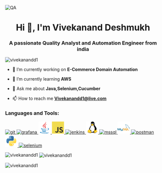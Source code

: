 ![QA](https://static.wixstatic.com/media/54c3a8_20a3ad451dd940e3a8388b2fd47c6b57~mv2.gif)
<h1 align="center">Hi 👋, I'm Vivekanand Deshmukh</h1>
<h3 align="center">A passionate Quality Analyst and Automation Engineer from india</h3>

<p align="left"> <img src="https://komarev.com/ghpvc/?username=vivekanandd1&label=Profile%20views&color=0e75b6&style=flat" alt="vivekanandd1" /> </p>

- 🔭 I’m currently working on **E-Commerce Domain Automation**

- 🌱 I’m currently learning **AWS**

- 💬 Ask me about **Java,Selenium,Cucumber**

- 📫 How to reach me **Vivekanandd1@live.com**

<h3 align="left">Languages and Tools:</h3>
<p align="left"> <a href="https://git-scm.com/" target="_blank" rel="noreferrer"> <img src="https://www.vectorlogo.zone/logos/git-scm/git-scm-icon.svg" alt="git" width="40" height="40"/> </a> <a href="https://grafana.com" target="_blank" rel="noreferrer"> <img src="https://www.vectorlogo.zone/logos/grafana/grafana-icon.svg" alt="grafana" width="40" height="40"/> </a> <a href="https://www.java.com" target="_blank" rel="noreferrer"> <img src="https://raw.githubusercontent.com/devicons/devicon/master/icons/java/java-original.svg" alt="java" width="40" height="40"/> </a> <a href="https://developer.mozilla.org/en-US/docs/Web/JavaScript" target="_blank" rel="noreferrer"> <img src="https://raw.githubusercontent.com/devicons/devicon/master/icons/javascript/javascript-original.svg" alt="javascript" width="40" height="40"/> </a> <a href="https://www.jenkins.io" target="_blank" rel="noreferrer"> <img src="https://www.vectorlogo.zone/logos/jenkins/jenkins-icon.svg" alt="jenkins" width="40" height="40"/> </a> <a href="https://www.linux.org/" target="_blank" rel="noreferrer"> <img src="https://raw.githubusercontent.com/devicons/devicon/master/icons/linux/linux-original.svg" alt="linux" width="40" height="40"/> </a> <a href="https://www.microsoft.com/en-us/sql-server" target="_blank" rel="noreferrer"> <img src="https://www.svgrepo.com/show/303229/microsoft-sql-server-logo.svg" alt="mssql" width="40" height="40"/> </a> <a href="https://www.mysql.com/" target="_blank" rel="noreferrer"> <img src="https://raw.githubusercontent.com/devicons/devicon/master/icons/mysql/mysql-original-wordmark.svg" alt="mysql" width="40" height="40"/> </a> <a href="https://postman.com" target="_blank" rel="noreferrer"> <img src="https://www.vectorlogo.zone/logos/getpostman/getpostman-icon.svg" alt="postman" width="40" height="40"/> </a> <a href="https://www.python.org" target="_blank" rel="noreferrer"> <img src="https://raw.githubusercontent.com/devicons/devicon/master/icons/python/python-original.svg" alt="python" width="40" height="40"/> </a> <a href="https://www.selenium.dev" target="_blank" rel="noreferrer"> <img src="https://raw.githubusercontent.com/detain/svg-logos/780f25886640cef088af994181646db2f6b1a3f8/svg/selenium-logo.svg" alt="selenium" width="40" height="40"/> </a> </p>

<p><img align="left" src="https://github-readme-stats.vercel.app/api/top-langs?username=vivekanandd1&show_icons=true&locale=en&layout=compact" alt="vivekanandd1" /></p>

<p>&nbsp;<img align="center" src="https://github-readme-stats.vercel.app/api?username=vivekanandd1&show_icons=true&locale=en" alt="vivekanandd1" /></p>

<p><img align="center" src="https://github-readme-streak-stats.herokuapp.com/?user=vivekanandd1&" alt="vivekanandd1" /></p>
